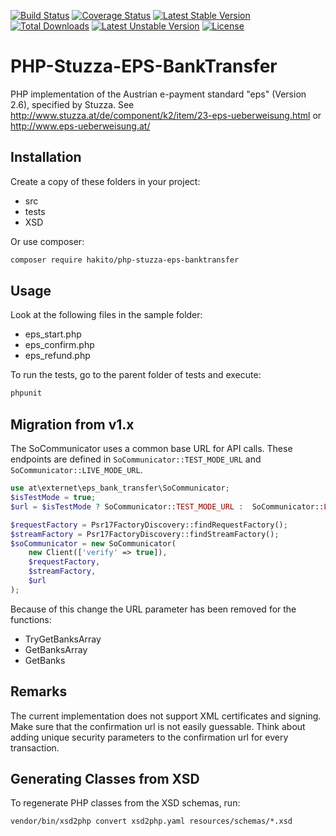 [![Build Status](https://app.travis-ci.com/hakito/PHP-Stuzza-EPS-BankTransfer.svg?branch=master)](https://app.travis-ci.com/hakito/PHP-Stuzza-EPS-BankTransfer) [![Coverage Status](https://coveralls.io/repos/hakito/PHP-Stuzza-EPS-BankTransfer/badge.png)](https://coveralls.io/r/hakito/PHP-Stuzza-EPS-BankTransfer)
[![Latest Stable Version](https://poser.pugx.org/hakito/php-stuzza-eps-banktransfer/v/stable.svg)](https://packagist.org/packages/hakito/php-stuzza-eps-banktransfer) [![Total Downloads](https://poser.pugx.org/hakito/php-stuzza-eps-banktransfer/downloads.svg)](https://packagist.org/packages/hakito/php-stuzza-eps-banktransfer) [![Latest Unstable Version](https://poser.pugx.org/hakito/php-stuzza-eps-banktransfer/v/unstable.svg)](https://packagist.org/packages/hakito/php-stuzza-eps-banktransfer) [![License](https://poser.pugx.org/hakito/php-stuzza-eps-banktransfer/license.svg)](https://packagist.org/packages/hakito/php-stuzza-eps-banktransfer)

# PHP-Stuzza-EPS-BankTransfer

PHP implementation of the Austrian e-payment standard "eps" (Version 2.6), specified by Stuzza. See http://www.stuzza.at/de/component/k2/item/23-eps-ueberweisung.html or http://www.eps-ueberweisung.at/

## Installation

Create a copy of these folders in your project:

* src
* tests
* XSD

Or use composer:

```sh
composer require hakito/php-stuzza-eps-banktransfer
```

## Usage

Look at the following files in the sample folder:

* eps_start.php
* eps_confirm.php
* eps_refund.php

To run the tests, go to the parent folder of tests and execute:

```sh
phpunit
```

## Migration from v1.x

The SoCommunicator uses a common base URL for API calls. These endpoints are defined in
`SoCommunicator::TEST_MODE_URL` and `SoCommunicator::LIVE_MODE_URL`.

```php
use at\externet\eps_bank_transfer\SoCommunicator;
$isTestMode = true;
$url = $isTestMode ? SoCommunicator::TEST_MODE_URL :  SoCommunicator::LIVE_MODE_URL;

$requestFactory = Psr17FactoryDiscovery::findRequestFactory();
$streamFactory = Psr17FactoryDiscovery::findStreamFactory();
$soCommunicator = new SoCommunicator(
    new Client(['verify' => true]),
    $requestFactory,
    $streamFactory,
    $url
);

```

Because of this change the URL parameter has been removed for the functions:

* TryGetBanksArray
* GetBanksArray
* GetBanks

## Remarks

The current implementation does not support XML certificates and signing. Make sure that the
confirmation url is not easily guessable. Think about adding unique security parameters to the
confirmation url for every transaction.

## Generating Classes from XSD

To regenerate PHP classes from the XSD schemas, run:

```
vendor/bin/xsd2php convert xsd2php.yaml resources/schemas/*.xsd
```

